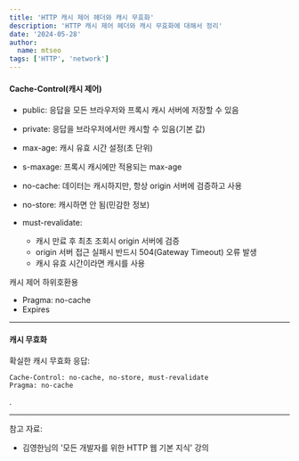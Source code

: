 ```yaml
---
title: 'HTTP 캐시 제어 헤더와 캐시 무효화'
description: 'HTTP 캐시 제어 헤더와 캐시 무효화에 대해서 정리'
date: '2024-05-28'
author:
  name: mtseo
tags: ['HTTP', 'network']
---
```


#### Cache-Control(캐시 제어)

- public: 응답을 모든 브라우저와 프록시 캐시 서버에 저장할 수 있음
- private: 응답을 브라우저에서만 캐시할 수 있음(기본 값)

- max-age: 캐시 유효 시간 설정(초 단위)
- s-maxage: 프록시 캐시에만 적용되는 max-age
- no-cache: 데이터는 캐시하지만, 항상 origin 서버에 검증하고 사용
- no-store: 캐시하면 안 됨(민감한 정보)

- must-revalidate:
  - 캐시 만료 후 최초 조회시 origin 서버에 검증
  - origin 서버 접근 실패시 반드시 504(Gateway Timeout) 오류 발생
  - 캐시 유효 시간이라면 캐시를 사용

캐시 제어 하위호환용

- Pragma: no-cache
- Expires

---

#### 캐시 무효화

확실한 캐시 무효화 응답:

```HTTP
Cache-Control: no-cache, no-store, must-revalidate
Pragma: no-cache
```

.

---

참고 자료:

- 김영한님의 '모든 개발자를 위한 HTTP 웹 기본 지식' 강의
